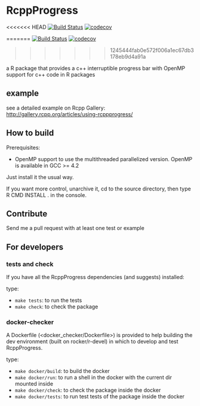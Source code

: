 # RcppProgress
<<<<<<< HEAD
[![Build Status](https://travis-ci.org/kforner/rcpp_progress.svg?branch=master)](https://travis-ci.org/kforner/rcpp_progress)
[![codecov](https://codecov.io/github/kforner/rcpp_progress/coverage.svg)](https://codecov.io/github/kforner/rcpp_progress)

=======
[![Build Status](https://travis-ci.org/kforner/rcpp_progress.svg?branch=dev)](https://travis-ci.org/kforner/rcpp_progress?branch=dev)
[![codecov](https://codecov.io/github/kforner/rcpp_progress/coverage.svg?branch=dev)](https://codecov.io/github/kforner/rcpp_progress?branch=dev)
>>>>>>> 1245444fab0e572f006a1ec67db3178eb9d4a91a

a R package that provides a c++ interruptible progress bar with OpenMP support for c++ code in R packages

## example
see a detailed example on Rcpp Gallery:
http://gallery.rcpp.org/articles/using-rcppprogress/

## How to build

Prerequisites:

- OpenMP support to use the multithreaded parallelized version. OpenMP is available in GCC >= 4.2

Just install it the usual way.

If you want more control, unarchive it, cd to the source directory, then type
R CMD INSTALL . in the console.


## Contribute
Send me a pull request with at least one test or example


## For developers

### tests and check

If you have all the RcppProgress dependencies (and suggests) installed:

type:
 - `make tests`: to run the tests
 - `make check`: to check the package

### docker-checker

A Dockerfile (<docker_checker/Dockerfile>) is provided to help building the
dev environment (built on rocker/r-devel) in which to develop
and test RcppProgress.

type:

 - `make docker/build`: to build the docker
 - `make docker/run`: to run a shell in the docker with the current dir mounted
 	inside
 - `make docker/check`: to check the package inside the docker
 - `make docker/tests`: to run test tests of the package inside the docker




